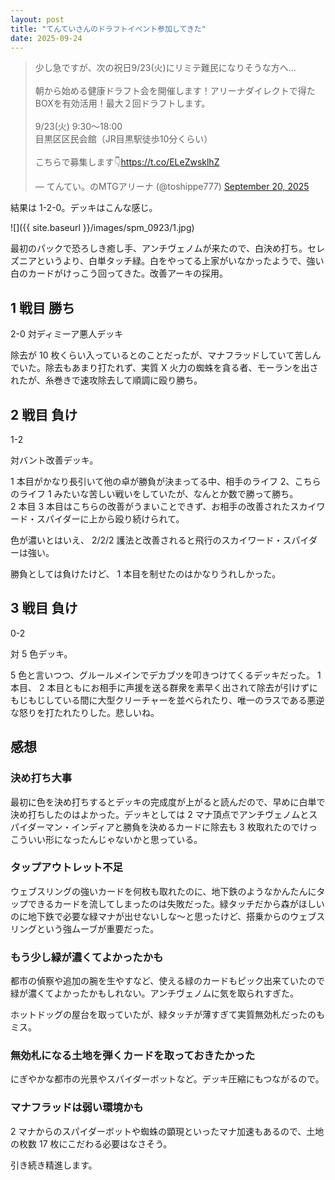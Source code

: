 ```yaml
---
layout: post
title: "てんていさんのドラフトイベント参加してきた"
date: 2025-09-24
---
```

<blockquote class="twitter-tweet"><p lang="ja" dir="ltr">少し急ですが、次の祝日9/23(火)にリミテ難民になりそうな方へ…<br><br>朝から始める健康ドラフト会を開催します！アリーナダイレクトで得たBOXを有効活用！最大２回ドラフトします。<br><br>9/23(火) 9:30～18:00 <br>目黒区区民会館（JR目黒駅徒歩10分くらい）<br><br>こちらで募集します👇<a href="https://t.co/ELeZwsklhZ">https://t.co/ELeZwsklhZ</a></p>&mdash; てんてい。のMTGアリーナ (@toshippe777) <a href="https://twitter.com/toshippe777/status/1969387744679116964?ref_src=twsrc%5Etfw">September 20, 2025</a></blockquote> <script async src="https://platform.twitter.com/widgets.js" charset="utf-8"></script>

結果は 1-2-0。デッキはこんな感じ。

![]({{ site.baseurl }}/images/spm_0923/1.jpg)

最初のパックで<span class="card-hover" data-scry="spm/1/en">恐ろしき癒し手、アンチヴェノム</span>が来たので、白決め打ち。セレズニアというより、白単タッチ緑。白をやってる上家がいなかったようで、強い白のカードがけっこう回ってきた。改善アーキの採用。

## 1 戦目 勝ち

2-0
対ディミーア悪人デッキ

除去が 10 枚くらい入っているとのことだったが、マナフラッドしていて苦しんでいた。除去もあまり打たれず、実質 X 火力の<span class="card-hover" data-scry="spm/59/en">蜘蛛を貪る者、モーラン</span>を出されたが、<span class="card-hover" data-scry="spm/21/en">糸巻き</span>で速攻除去して順調に殴り勝ち。

## 2 戦目 負け

1-2

対バント改善デッキ。

1 本目がかなり長引いて他の卓が勝負が決まってる中、相手のライフ 2、こちらのライフ 1 みたいな苦しい戦いをしていたが、なんとか数で勝って勝ち。  
2 本目 3 本目はこちらの改善がうまいことできず、お相手の改善された<span class="card-hover" data-scry="spm/146/en">スカイワード・スパイダー</span>に上から殴り続けられて。

色が濃いとはいえ、 2/2/2 護法と改善されると飛行のスカイワード・スパイダーは強い。

勝負としては負けたけど、 1 本目を制せたのはかなりうれしかった。

## 3 戦目 負け

0-2

対 5 色デッキ。

5 色と言いつつ、グルールメインでデカブツを叩きつけてくるデッキだった。 1 本目、 2 本目ともにお相手に<span class="card-hover" data-scry="spm/126/en">声援を送る群衆</span>を素早く出されて除去が引けずにもじもじしている間に大型クリーチャーを並べられたり、唯一のラスである<span class="card-hover" data-scry="spm/74/en">悪逆な怒り</span>を打たれたりした。悲しいね。

## 感想

### 決め打ち大事

最初に色を決め打ちするとデッキの完成度が上がると読んだので、早めに白単で決め打ちしたのはよかった。デッキとしては 2 マナ頂点でアンチヴェノムと<span class="card-hover" data-scry="spm/151/en">スパイダーマン・インディア</span>と勝負を決めるカードに除去も 3 枚取れたのでけっこういい形になったんじゃないかと思っている。

### タップアウトレット不足

ウェブスリングの強いカードを何枚も取れたのに、<span class="card-hover" data-scry="spm/178/en">地下鉄</span>のようなかんたんにタップできるカードを流してしまったのは失敗だった。緑タッチだから森がほしいのに地下鉄で必要な緑マナが出せないしな〜と思ったけど、搭乗からのウェブスリングという強ムーブが重要だった。

### もう少し緑が濃くてよかったかも

<span class="card-hover" data-scry="spm/113/en">都市の偵察</span>や<span class="card-hover" data-scry="spm/101/en">追加の腕を生やす</span>など、使える緑のカードもピック出来ていたので緑が濃くてよかったかもしれない。アンチヴェノムに気を取られすぎた。

<span class="card-hover" data-scry="spm/164/en">ホットドッグの屋台</span>を取っていたが、緑タッチが薄すぎて実質無効札だったのもミス。

### 無効札になる土地を弾くカードを取っておきたかった

<span class="card-hover" data-scry="spm/188/en">にぎやかな都市の光景</span>や<span class="card-hover" data-scry="spm/173/en">スパイダーボット</span>など。デッキ圧縮にもつながるので。

### マナフラッドは弱い環境かも

2 マナからのスパイダーボットや<span class="card-hover" data-scry="spm/148/en">蜘蛛の顕現</span>といったマナ加速もあるので、土地の枚数 17 枚にこだわる必要はなさそう。

引き続き精進します。